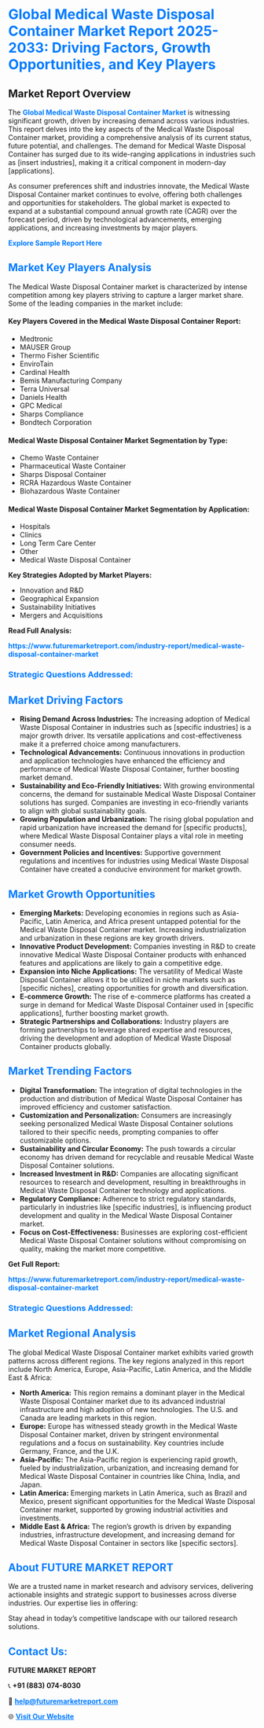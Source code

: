 <h1 style="color: #007BFF;">Global Medical Waste Disposal Container Market Report 2025-2033: Driving Factors, Growth Opportunities, and Key Players</h1>

<section id="overview">
<h2>Market Report Overview</h2>
<p>The <a href="https://www.futuremarketreport.com/industry-report/medical-waste-disposal-container-market" style="color: #007BFF; text-decoration: none;"><strong>Global Medical Waste Disposal Container Market</strong></a> is witnessing significant growth, driven by increasing demand across various industries. This report delves into the key aspects of the Medical Waste Disposal Container market, providing a comprehensive analysis of its current status, future potential, and challenges. The demand for Medical Waste Disposal Container has surged due to its wide-ranging applications in industries such as [insert industries], making it a critical component in modern-day [applications].</p>
<p>As consumer preferences shift and industries innovate, the Medical Waste Disposal Container market continues to evolve, offering both challenges and opportunities for stakeholders. The global market is expected to expand at a substantial compound annual growth rate (CAGR) over the forecast period, driven by technological advancements, emerging applications, and increasing investments by major players.</p>
</section>

<section id="overview">
<p><a href="https://www.futuremarketreport.com/request-sample/reportId=127482" style="color: #007BFF; text-decoration: none;"><strong>Explore Sample Report Here</strong></a></p>
</section>

<section id="key-players">
<h2 style="color: #007BFF;">Market Key Players Analysis</h2>
<p>The Medical Waste Disposal Container market is characterized by intense competition among key players striving to capture a larger market share. Some of the leading companies in the market include:</p>
<h4>Key Players Covered in the Medical Waste Disposal Container Report:</h4>
<ul><li>Medtronic</li><li>MAUSER Group</li><li>Thermo Fisher Scientific</li><li>EnviroTain</li><li>Cardinal Health</li><li>Bemis Manufacturing Company</li><li>Terra Universal</li><li>Daniels Health</li><li>GPC Medical</li><li>Sharps Compliance</li><li>Bondtech Corporation</li></ul>
<h4>Medical Waste Disposal Container Market Segmentation by Type:</h4>
<ul><li>Chemo Waste Container</li><li>Pharmaceutical Waste Container</li><li>Sharps Disposal Container</li><li>RCRA Hazardous Waste Container</li><li>Biohazardous Waste Container</li></ul>

<h4>Medical Waste Disposal Container Market Segmentation by Application:</h4>
<ul><li>Hospitals</li><li>Clinics</li><li>Long Term Care Center</li><li>Other</li><li>Medical Waste Disposal Container</li></ul>
<p><strong>Key Strategies Adopted by Market Players:</strong></p>
<ul>
<li>Innovation and R&D</li>
<li>Geographical Expansion</li>
<li>Sustainability Initiatives</li>
<li>Mergers and Acquisitions</li>
</ul>
</section>

<section>
<p><strong>Read Full Analysis: </strong></p><a href="https://www.futuremarketreport.com/industry-report/medical-waste-disposal-container-market" style="color: #007BFF; text-decoration: none;"><strong>https://www.futuremarketreport.com/industry-report/medical-waste-disposal-container-market</strong></a>
<h3 style="color: #007BFF;">Strategic Questions Addressed:</h3>
</section>

<section id="driving-factors">
<h2 style="color: #007BFF;">Market Driving Factors</h2>
<ul>
<li><strong>Rising Demand Across Industries:</strong> The increasing adoption of Medical Waste Disposal Container in industries such as [specific industries] is a major growth driver. Its versatile applications and cost-effectiveness make it a preferred choice among manufacturers.</li>
<li><strong>Technological Advancements:</strong> Continuous innovations in production and application technologies have enhanced the efficiency and performance of Medical Waste Disposal Container, further boosting market demand.</li>
<li><strong>Sustainability and Eco-Friendly Initiatives:</strong> With growing environmental concerns, the demand for sustainable Medical Waste Disposal Container solutions has surged. Companies are investing in eco-friendly variants to align with global sustainability goals.</li>
<li><strong>Growing Population and Urbanization:</strong> The rising global population and rapid urbanization have increased the demand for [specific products], where Medical Waste Disposal Container plays a vital role in meeting consumer needs.</li>
<li><strong>Government Policies and Incentives:</strong> Supportive government regulations and incentives for industries using Medical Waste Disposal Container have created a conducive environment for market growth.</li>
</ul>
</section>

<section id="growth-opportunities">
<h2 style="color: #007BFF;">Market Growth Opportunities</h2>
<ul>
<li><strong>Emerging Markets:</strong> Developing economies in regions such as Asia-Pacific, Latin America, and Africa present untapped potential for the Medical Waste Disposal Container market. Increasing industrialization and urbanization in these regions are key growth drivers.</li>
<li><strong>Innovative Product Development:</strong> Companies investing in R&D to create innovative Medical Waste Disposal Container products with enhanced features and applications are likely to gain a competitive edge.</li>
<li><strong>Expansion into Niche Applications:</strong> The versatility of Medical Waste Disposal Container allows it to be utilized in niche markets such as [specific niches], creating opportunities for growth and diversification.</li>
<li><strong>E-commerce Growth:</strong> The rise of e-commerce platforms has created a surge in demand for Medical Waste Disposal Container used in [specific applications], further boosting market growth.</li>
<li><strong>Strategic Partnerships and Collaborations:</strong> Industry players are forming partnerships to leverage shared expertise and resources, driving the development and adoption of Medical Waste Disposal Container products globally.</li>
</ul>
</section>

<section id="trending-factors">
<h2 style="color: #007BFF;">Market Trending Factors</h2>
<ul>
<li><strong>Digital Transformation:</strong> The integration of digital technologies in the production and distribution of Medical Waste Disposal Container has improved efficiency and customer satisfaction.</li>
<li><strong>Customization and Personalization:</strong> Consumers are increasingly seeking personalized Medical Waste Disposal Container solutions tailored to their specific needs, prompting companies to offer customizable options.</li>
<li><strong>Sustainability and Circular Economy:</strong> The push towards a circular economy has driven demand for recyclable and reusable Medical Waste Disposal Container solutions.</li>
<li><strong>Increased Investment in R&D:</strong> Companies are allocating significant resources to research and development, resulting in breakthroughs in Medical Waste Disposal Container technology and applications.</li>
<li><strong>Regulatory Compliance:</strong> Adherence to strict regulatory standards, particularly in industries like [specific industries], is influencing product development and quality in the Medical Waste Disposal Container market.</li>
<li><strong>Focus on Cost-Effectiveness:</strong> Businesses are exploring cost-efficient Medical Waste Disposal Container solutions without compromising on quality, making the market more competitive.</li>
</ul>
</section>

<section>
<p><strong>Get Full Report: </strong></p><a href="https://www.futuremarketreport.com/industry-report/medical-waste-disposal-container-market" style="color: #007BFF; text-decoration: none;"><strong>https://www.futuremarketreport.com/industry-report/medical-waste-disposal-container-market</strong></a>
<h3 style="color: #007BFF;">Strategic Questions Addressed:</h3>
</section>


<section id="regional-analysis">
<h2 style="color: #007BFF;">Market Regional Analysis</h2>
<p>The global Medical Waste Disposal Container market exhibits varied growth patterns across different regions. The key regions analyzed in this report include North America, Europe, Asia-Pacific, Latin America, and the Middle East & Africa:</p>
<ul>
<li><strong>North America:</strong> This region remains a dominant player in the Medical Waste Disposal Container market due to its advanced industrial infrastructure and high adoption of new technologies. The U.S. and Canada are leading markets in this region.</li>
<li><strong>Europe:</strong> Europe has witnessed steady growth in the Medical Waste Disposal Container market, driven by stringent environmental regulations and a focus on sustainability. Key countries include Germany, France, and the U.K.</li>
<li><strong>Asia-Pacific:</strong> The Asia-Pacific region is experiencing rapid growth, fueled by industrialization, urbanization, and increasing demand for Medical Waste Disposal Container in countries like China, India, and Japan.</li>
<li><strong>Latin America:</strong> Emerging markets in Latin America, such as Brazil and Mexico, present significant opportunities for the Medical Waste Disposal Container market, supported by growing industrial activities and investments.</li>
<li><strong>Middle East & Africa:</strong> The region’s growth is driven by expanding industries, infrastructure development, and increasing demand for Medical Waste Disposal Container in sectors like [specific sectors].</li>
</ul>
</section>

<footer>
<h2 style="color: #007BFF;">About FUTURE MARKET REPORT</h2>
<p>We are a trusted name in market research and advisory services, delivering actionable insights and strategic support to businesses across diverse industries. Our expertise lies in offering:</p>

<p>Stay ahead in today’s competitive landscape with our tailored research solutions.</p>

<h2 style="color: #007BFF;">Contact Us:</h2>
<p><strong>FUTURE MARKET REPORT</strong></p>
<p>📞 <strong>+91 (883) 074-8030</strong></p>
<p>📧 <strong><a href="mailto:help@futuremarketreport.com" style="color: #007BFF;">help@futuremarketreport.com</a></strong></p>
<p>🌐 <strong><a href="https://www.futuremarketreport.com/" style="color: #007BFF;">Visit Our Website</a></strong></p>
</footer>